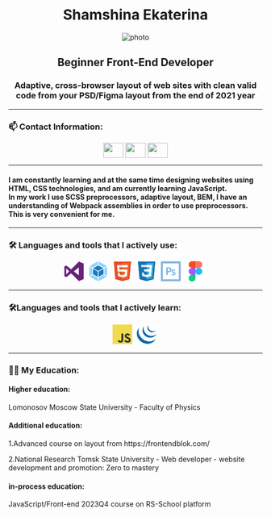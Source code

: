 <h1 align="center">Shamshina Ekaterina</h1>
<div align="center">
<img src="https://avatars.githubusercontent.com/u/93329440?v=4" title="myphoto" alt="photo" width="200" height="200" />
</div>
<h2 align="center">Beginner Front-End Developer</h2>
<h3 align="center">Adaptive, cross-browser layout of web sites with clean valid code from your PSD/Figma layout from the end of 2021 year</h3>

---

### :mailbox: Contact Information:
<div align="center">
<a href="https://vk.com/nireta" target="blank"><img align="center" src="https://www.svgrepo.com/show/349554/vk.svg" alt="" height="30" width="40" /></a>
<a href="https://instagram.com/kateshamshinaa" target="blank"><img align="center" src="https://www.svgrepo.com/show/13639/instagram.svg" alt="" height="30" width="40" /></a>
<a href="https://t.me/KateShamshina" target="blank"><img align="center" src="https://www.svgrepo.com/show/303292/telegram-logo.svg" alt="" height="30" width="40" /></a>
</div>

---

<h4>I am constantly learning and at the same time designing websites using HTML, CSS technologies, and am currently learning JavaScript. 
<br>In my work I use SCSS preprocessors, adaptive layout, BEM, I have an understanding of Webpack assemblies in order to use preprocessors. 
<br>This is very convenient for me.</h4>

---

### :hammer_and_wrench: Languages and tools that I actively use:
<div align="center">
    <img src="https://github.com/devicons/devicon/blob/master/icons/visualstudio/visualstudio-plain.svg" title="visualstudio" alt="visualstudio" width="40" height="40"/>&nbsp;
    <img src="https://github.com/devicons/devicon/blob/master/icons/webpack/webpack-original.svg" title="webpack" alt="webpack" width="40" height="40"/>&nbsp;
    <img src="https://github.com/devicons/devicon/blob/master/icons/html5/html5-original.svg" title="html" alt="html" width="40" height="40"/>&nbsp;
    <img src="https://github.com/devicons/devicon/blob/master/icons/css3/css3-original.svg" title="css" alt="css" width="40" height="40"/>&nbsp;
    <img src="https://github.com/devicons/devicon/blob/master/icons/photoshop/photoshop-line.svg" title="photoshop" alt="photoshop" width="40" height="40"/>&nbsp;
    <img src="https://github.com/devicons/devicon/blob/master/icons/figma/figma-original.svg" title="figma" alt="figma" width="40" height="40"/>&nbsp;
</div>

---

### :hammer_and_wrench:Languages and tools that I actively learn:
<div align="center">
    <img src="https://github.com/devicons/devicon/blob/master/icons/javascript/javascript-original.svg" title="javascript" alt="javascript" width="40" height="40"/>&nbsp;
    <img src="https://github.com/devicons/devicon/blob/master/icons/jquery/jquery-original.svg" title="jquery" alt="jquery" width="40" height="40"/>&nbsp;
</div>

---

### :woman_student: My Education:
<div>
    <h4>Higher education:</h4>
    <p>Lomonosov Moscow State University - Faculty of Physics</p>
    <h4>Additional education:</h4>
    <p>1.Advanced course on layout from https://frontendblok.com/</p>
    <p>2.National Research Tomsk State University - Web developer - website development and promotion: Zero to mastery</p>
    <h4>in-process education:</h4>
    <p>JavaScript/Front-end 2023Q4 course on RS-School platform</p>
</div>
